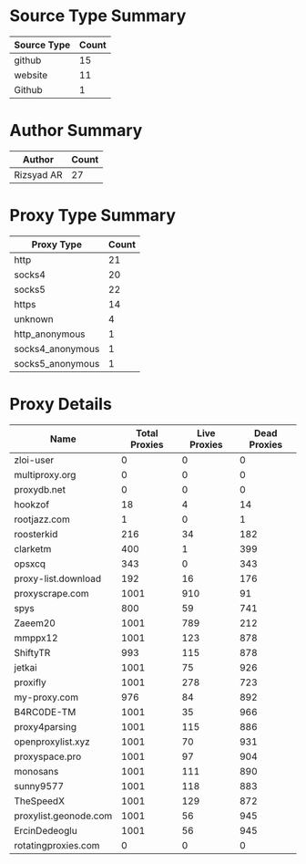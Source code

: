 # Source Type Summary

| Source Type | Count |
|-------------|-------|
| github | 15 |
| website | 11 |
| Github | 1 |


# Author Summary

| Author | Count |
|--------|-------|
| Rizsyad AR | 27 |


# Proxy Type Summary

| Proxy Type | Count |
|------------|-------|
| http | 21 |
| socks4 | 20 |
| socks5 | 22 |
| https | 14 |
| unknown | 4 |
| http_anonymous | 1 |
| socks4_anonymous | 1 |
| socks5_anonymous | 1 |


# Proxy Details

| Name | Total Proxies | Live Proxies | Dead Proxies |
|------|---------------|--------------|---------------|
| zloi-user | 0 | 0 | 0 |
| multiproxy.org | 0 | 0 | 0 |
| proxydb.net | 0 | 0 | 0 |
| hookzof | 18 | 4 | 14 |
| rootjazz.com | 1 | 0 | 1 |
| roosterkid | 216 | 34 | 182 |
| clarketm | 400 | 1 | 399 |
| opsxcq | 343 | 0 | 343 |
| proxy-list.download | 192 | 16 | 176 |
| proxyscrape.com | 1001 | 910 | 91 |
| spys | 800 | 59 | 741 |
| Zaeem20 | 1001 | 789 | 212 |
| mmppx12 | 1001 | 123 | 878 |
| ShiftyTR | 993 | 115 | 878 |
| jetkai | 1001 | 75 | 926 |
| proxifly | 1001 | 278 | 723 |
| my-proxy.com | 976 | 84 | 892 |
| B4RC0DE-TM | 1001 | 35 | 966 |
| proxy4parsing | 1001 | 115 | 886 |
| openproxylist.xyz | 1001 | 70 | 931 |
| proxyspace.pro | 1001 | 97 | 904 |
| monosans | 1001 | 111 | 890 |
| sunny9577 | 1001 | 118 | 883 |
| TheSpeedX | 1001 | 129 | 872 |
| proxylist.geonode.com | 1001 | 56 | 945 |
| ErcinDedeoglu | 1001 | 56 | 945 |
| rotatingproxies.com | 0 | 0 | 0 |
